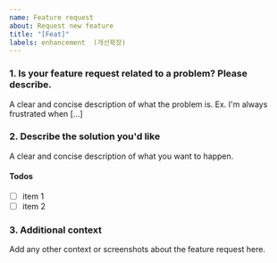 ```yaml
---
name: Feature request
about: Request new feature
title: "[Feat]"
labels: enhancement  (개선확장)
---
```


### 1. Is your feature request related to a problem? Please describe.

A clear and concise description of what the problem is. Ex. I'm always frustrated when [...]

### 2. Describe the solution you'd like

A clear and concise description of what you want to happen.

#### Todos

- [ ] item 1
- [ ] item 2

### 3. Additional context

Add any other context or screenshots about the feature request here.
